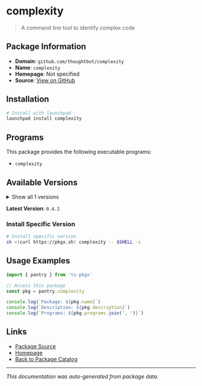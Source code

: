 # complexity

> A command line tool to identify complex code

## Package Information

- **Domain**: `github.com/thoughtbot/complexity`
- **Name**: `complexity`
- **Homepage**: Not specified
- **Source**: [View on GitHub](https://github.com/pkgxdev/pantry/tree/main/projects/github.com/thoughtbot/complexity/package.yml)

## Installation

```bash
# Install with launchpad
launchpad install complexity
```

## Programs

This package provides the following executable programs:

- `complexity`

## Available Versions

<details>
<summary>Show all 1 versions</summary>

- `0.4.2`

</details>

**Latest Version**: `0.4.2`

### Install Specific Version

```bash
# Install specific version
sh <(curl https://pkgx.sh) complexity -- $SHELL -i
```

## Usage Examples

```typescript
import { pantry } from 'ts-pkgx'

// Access this package
const pkg = pantry.complexity

console.log(`Package: ${pkg.name}`)
console.log(`Description: ${pkg.description}`)
console.log(`Programs: ${pkg.programs.join(', ')}`)
```

## Links

- [Package Source](https://github.com/pkgxdev/pantry/tree/main/projects/github.com/thoughtbot/complexity/package.yml)
- [Homepage](#)
- [Back to Package Catalog](../../../package-catalog.md)

---

*This documentation was auto-generated from package data.*
